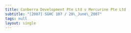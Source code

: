 ```yaml
---
title: Canberra Development Pte Ltd v Mercurine Pte Ltd
subtitle: "[2007] SGHC 107 / 28\_June\_2007"
tags: null
layout: single
---
```


